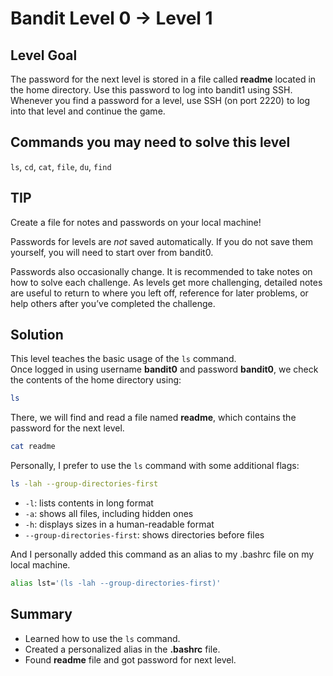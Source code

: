 # Bandit Level 0 → Level 1
## Level Goal
The password for the next level is stored in a file called **readme** located in the home directory.
Use this password to log into bandit1 using SSH.
Whenever you find a password for a level, use SSH (on port 2220) to log into that level and continue the game.

## Commands you may need to solve this level
`ls`, `cd`, `cat`, `file`, `du`, `find`

## TIP
Create a file for notes and passwords on your local machine!

Passwords for levels are *not* saved automatically. If you do not save them yourself, you will need to start over from bandit0.

Passwords also occasionally change.
It is recommended to take notes on how to solve each challenge.
As levels get more challenging, detailed notes are useful to return to where you left off, reference for later problems, or help others after you’ve completed the challenge.

## Solution
This level teaches the basic usage of the `ls` command.  
Once logged in using username **bandit0** and password **bandit0**, we check the contents of the home directory using:
```bash
ls
```
There, we will find and read a file named **readme**, which contains the password for the next level.
```bash
cat readme
```
Personally, I prefer to use the `ls` command with some additional flags:
```bash
ls -lah --group-directories-first
```
- `-l`: lists contents in long format
- `-a`: shows all files, including hidden ones
- `-h`: displays sizes in a human-readable format
- `--group-directories-first`: shows directories before files

And I personally added this command as an alias to my .bashrc file on my local machine.
```bash
alias lst='(ls -lah --group-directories-first)'
```

## Summary
- Learned how to use the `ls` command.
- Created a personalized alias in the **.bashrc** file.
- Found **readme** file and got password for next level.
